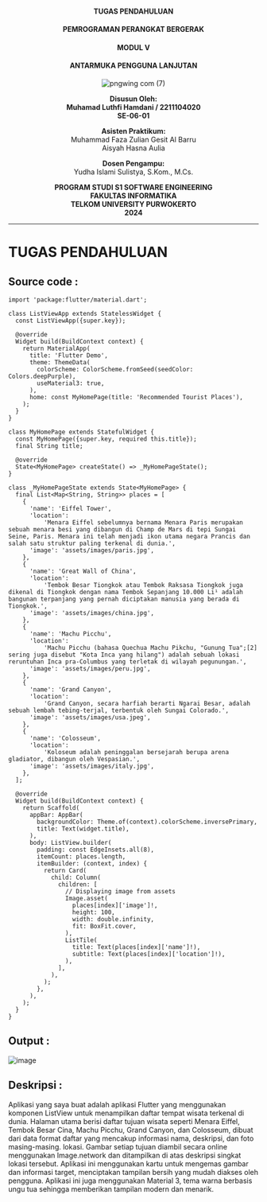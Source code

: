 <div style="text-align: center;">

#### TUGAS PENDAHULUAN  
#### PEMROGRAMAN PERANGKAT BERGERAK  
#### MODUL V  
#### ANTARMUKA PENGGUNA LANJUTAN

![pngwing com (7)](https://github.com/user-attachments/assets/b82829d5-d503-46ec-8a90-c3839a70c6b8)

**Disusun Oleh:**  
**Muhamad Luthfi Hamdani / 2211104020**  
**SE-06-01**  

**Asisten Praktikum:**  
Muhammad Faza Zulian Gesit Al Barru  
Aisyah Hasna Aulia  

**Dosen Pengampu:**  
Yudha Islami Sulistya, S.Kom., M.Cs.  


**PROGRAM STUDI S1 SOFTWARE ENGINEERING**  
**FAKULTAS INFORMATIKA**  
**TELKOM UNIVERSITY PURWOKERTO**  
**2024**

</div>

---

# TUGAS PENDAHULUAN

## Source code :
```
import 'package:flutter/material.dart';

class ListViewApp extends StatelessWidget {
  const ListViewApp({super.key});

  @override
  Widget build(BuildContext context) {
    return MaterialApp(
      title: 'Flutter Demo',
      theme: ThemeData(
        colorScheme: ColorScheme.fromSeed(seedColor: Colors.deepPurple),
        useMaterial3: true,
      ),
      home: const MyHomePage(title: 'Recommended Tourist Places'),
    );
  }
}

class MyHomePage extends StatefulWidget {
  const MyHomePage({super.key, required this.title});
  final String title;

  @override
  State<MyHomePage> createState() => _MyHomePageState();
}

class _MyHomePageState extends State<MyHomePage> {
  final List<Map<String, String>> places = [
    {
      'name': 'Eiffel Tower',
      'location':
          'Menara Eiffel sebelumnya bernama Menara Paris merupakan sebuah menara besi yang dibangun di Champ de Mars di tepi Sungai Seine, Paris. Menara ini telah menjadi ikon utama negara Prancis dan salah satu struktur paling terkenal di dunia.',
      'image': 'assets/images/paris.jpg',
    },
    {
      'name': 'Great Wall of China',
      'location':
          'Tembok Besar Tiongkok atau Tembok Raksasa Tiongkok juga dikenal di Tiongkok dengan nama Tembok Sepanjang 10.000 Li¹ adalah bangunan terpanjang yang pernah diciptakan manusia yang berada di Tiongkok.',
      'image': 'assets/images/china.jpg',
    },
    {
      'name': 'Machu Picchu',
      'location':
          'Machu Picchu (bahasa Quechua Machu Pikchu, "Gunung Tua";[2] sering juga disebut "Kota Inca yang hilang") adalah sebuah lokasi reruntuhan Inca pra-Columbus yang terletak di wilayah pegunungan.',
      'image': 'assets/images/peru.jpg',
    },
    {
      'name': 'Grand Canyon',
      'location':
          'Grand Canyon, secara harfiah berarti Ngarai Besar, adalah sebuah lembah tebing-terjal, terbentuk oleh Sungai Colorado.',
      'image': 'assets/images/usa.jpeg',
    },
    {
      'name': 'Colosseum',
      'location':
          'Koloseum adalah peninggalan bersejarah berupa arena gladiator, dibangun oleh Vespasian.',
      'image': 'assets/images/italy.jpg',
    },
  ];

  @override
  Widget build(BuildContext context) {
    return Scaffold(
      appBar: AppBar(
        backgroundColor: Theme.of(context).colorScheme.inversePrimary,
        title: Text(widget.title),
      ),
      body: ListView.builder(
        padding: const EdgeInsets.all(8),
        itemCount: places.length,
        itemBuilder: (context, index) {
          return Card(
            child: Column(
              children: [
                // Displaying image from assets
                Image.asset(
                  places[index]['image']!,
                  height: 100,
                  width: double.infinity,
                  fit: BoxFit.cover,
                ),
                ListTile(
                  title: Text(places[index]['name']!),
                  subtitle: Text(places[index]['location']!),
                ),
              ],
            ),
          );
        },
      ),
    );
  }
}

```

## Output :

![image](https://github.com/user-attachments/assets/d3481c63-03d2-422e-aeef-81261892aa89)

## Deskripsi :

Aplikasi yang saya buat adalah  aplikasi Flutter yang menggunakan komponen ListView untuk menampilkan daftar tempat wisata terkenal di dunia.
 Halaman utama berisi daftar tujuan wisata seperti Menara Eiffel, Tembok Besar Cina, Machu Picchu, Grand Canyon, dan Colosseum, dibuat dari data format daftar yang mencakup informasi nama, deskripsi, dan foto masing-masing.
 lokasi.
 Gambar  setiap tujuan diambil secara online menggunakan Image.network dan ditampilkan di atas deskripsi singkat lokasi tersebut.
 Aplikasi ini menggunakan kartu untuk mengemas gambar dan informasi target, menciptakan tampilan bersih yang  mudah diakses oleh pengguna.
 Aplikasi ini juga menggunakan Material 3, tema warna berbasis  ungu tua sehingga memberikan tampilan  modern dan menarik.

